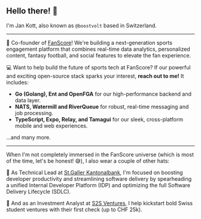 ## Hello there! 👋

I'm Jan Kott, also known as `@boostvolt` based in Switzerland.

___

🚀 Co-founder of [FanScore](https://github.com/fanscore-ch)! We're building a next-generation sports engagement platform that combines real-time data analytics, personalized content, fantasy football, and social features to elevate the fan experience.

💻 Want to help build the future of sports tech at FanScore? If our powerful and exciting open-source stack sparks your interest, **reach out to me!** It includes:
  - **Go (Golang), Ent and OpenFGA** for our high-performance backend and data layer.
  - **NATS, Watermill and RiverQueue** for robust, real-time messaging and job processing.
  - **TypeScript, Expo, Relay, and Tamagui** for our sleek, cross-platform mobile and web experiences.

...and many more.

___

When I'm not completely immersed in the FanScore universe (which is most of the time, let's be honest! 😅), I also wear a couple of other hats:

🔭 As Technical Lead at [St.Galler Kantonalbank](https://github.com/stgallerkb), I'm focused on boosting developer productivity and streamlining software delivery by spearheading a unified Internal Developer Platform (IDP) and optimizing the full Software Delivery Lifecycle (SDLC).

💸 And as an Investment Analyst at [S2S Ventures](https://github.com/s2s-ventures), I help kickstart bold Swiss student ventures with their first check (up to CHF 25k).

